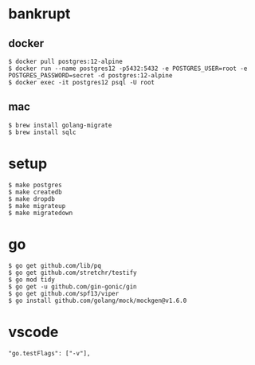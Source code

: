 # bankrupt

## docker

```
$ docker pull postgres:12-alpine
$ docker run --name postgres12 -p5432:5432 -e POSTGRES_USER=root -e POSTGRES_PASSWORD=secret -d postgres:12-alpine
$ docker exec -it postgres12 psql -U root
```

## mac

```
$ brew install golang-migrate
$ brew install sqlc
```

# setup

```
$ make postgres
$ make createdb
$ make dropdb
$ make migrateup
$ make migratedown
```

# go

```
$ go get github.com/lib/pq
$ go get github.com/stretchr/testify
$ go mod tidy
$ go get -u github.com/gin-gonic/gin
$ go get github.com/spf13/viper
$ go install github.com/golang/mock/mockgen@v1.6.0
```

# vscode

```
"go.testFlags": ["-v"],
```
